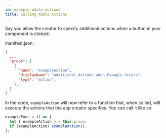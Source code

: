 ```yaml
---
id: example-adalo-actions
title: Calling Adalo Actions
---
```


Say you allow the creator to specify additional actions when a button in your component is clicked:

manifest.json:

```json
{
  ...
  "props": [
    {
      "name": "exampleAction",
      "displayName": "Additional Actions when Example Occurs",
      "type": "action",
    },
  ]
}
```

In the code, `exampleAction` will now refer to a function that, when called,
will execute the actions that the app creator specifies. You can call it like so:

```javascript
exampleFunc = () => {
  let { exampleAction } = this.props;
  if (exampleAction) exampleAction();
};
```
